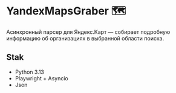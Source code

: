 # YandexMapsGraber 🗺️
Асинхронный парсер для Яндекс.Карт — собирает подробную информацию об организациях в выбранной области поиска.

## Stak
- Python 3.13
- Playwright + Asyncio
- Json
